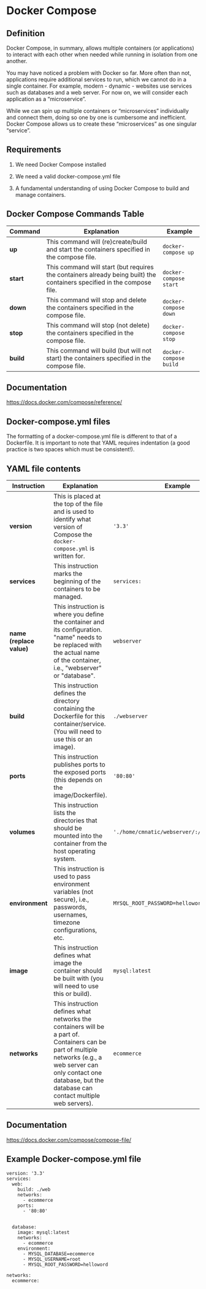 # Docker Compose

## Definition

Docker Compose, in summary, allows multiple containers (or applications) to interact with each other when needed while running in isolation from one another.

You may have noticed a problem with Docker so far. More often than not, applications require additional services to run, which we cannot do in a single container. For example, modern - dynamic - websites use services such as databases and a web server. For now on, we will consider each application as a “microservice”.

While we can spin up multiple containers or “microservices” individually and connect them, doing so one by one is cumbersome and inefficient. Docker Compose allows us to create these “microservices” as one singular “service”. 

## Requirements

1) We need Docker Compose installed

2) We need a valid docker-compose.yml file

3) A fundamental understanding of using Docker Compose to build and manage containers.

## Docker Compose Commands Table

| Command  | Explanation                                                                                   | Example                     |
|----------|-----------------------------------------------------------------------------------------------|-----------------------------|
| **up**   | This command will (re)create/build and start the containers specified in the compose file.    | `docker-compose up`         |
| **start**| This command will start (but requires the containers already being built) the containers specified in the compose file. | `docker-compose start`      |
| **down** | This command will stop and delete the containers specified in the compose file.               | `docker-compose down`       |
| **stop** | This command will stop (not delete) the containers specified in the compose file.             | `docker-compose stop`       |
| **build**| This command will build (but will not start) the containers specified in the compose file.    | `docker-compose build`      |

## Documentation

https://docs.docker.com/compose/reference/

## Docker-compose.yml files

The formatting of a docker-compose.yml file is different to that of a Dockerfile. It is important to note that YAML requires indentation (a good practice is two spaces which must be consistent!).

## YAML file contents

| Instruction           | Explanation                                                                                                                                                          | Example                                      |
|-----------------------|----------------------------------------------------------------------------------------------------------------------------------------------------------------------|----------------------------------------------|
| **version**           | This is placed at the top of the file and is used to identify what version of Compose the `docker-compose.yml` is written for.                                       | `'3.3'`                                      |
| **services**          | This instruction marks the beginning of the containers to be managed.                                                                                               | `services:`                                  |
| **name (replace value)** | This instruction is where you define the container and its configuration. "name" needs to be replaced with the actual name of the container, i.e., "webserver" or "database". | `webserver`                                  |
| **build**             | This instruction defines the directory containing the Dockerfile for this container/service. (You will need to use this or an image).                               | `./webserver`                                |
| **ports**             | This instruction publishes ports to the exposed ports (this depends on the image/Dockerfile).                                                                       | `'80:80'`                                    |
| **volumes**           | This instruction lists the directories that should be mounted into the container from the host operating system.                                                    | `'./home/cmnatic/webserver/:/var/www/html'` |
| **environment**       | This instruction is used to pass environment variables (not secure), i.e., passwords, usernames, timezone configurations, etc.                                      | `MYSQL_ROOT_PASSWORD=helloworld`            |
| **image**             | This instruction defines what image the container should be built with (you will need to use this or build).                                                        | `mysql:latest`                               |
| **networks**          | This instruction defines what networks the containers will be a part of. Containers can be part of multiple networks (e.g., a web server can only contact one database, but the database can contact multiple web servers). | `ecommerce`                                  |

## Documentation

https://docs.docker.com/compose/compose-file/

## Example Docker-compose.yml file

    version: '3.3'
    services:
      web:
        build: ./web
        networks:
          - ecommerce
        ports:
          - '80:80'


      database:
        image: mysql:latest
        networks:
          - ecommerce
        environment:
          - MYSQL_DATABASE=ecommerce
          - MYSQL_USERNAME=root
          - MYSQL_ROOT_PASSWORD=helloword
    
    networks:
      ecommerce:
  
